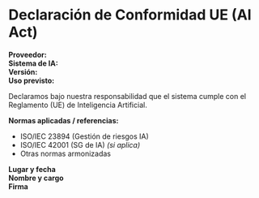 # Declaración de Conformidad UE (AI Act)

**Proveedor:**  
**Sistema de IA:**  
**Versión:**  
**Uso previsto:**  

Declaramos bajo nuestra responsabilidad que el sistema cumple con el Reglamento (UE) de Inteligencia Artificial.

**Normas aplicadas / referencias:**  
- ISO/IEC 23894 (Gestión de riesgos IA)  
- ISO/IEC 42001 (SG de IA) *(si aplica)*  
- Otras normas armonizadas

**Lugar y fecha**  
**Nombre y cargo**  
**Firma**
